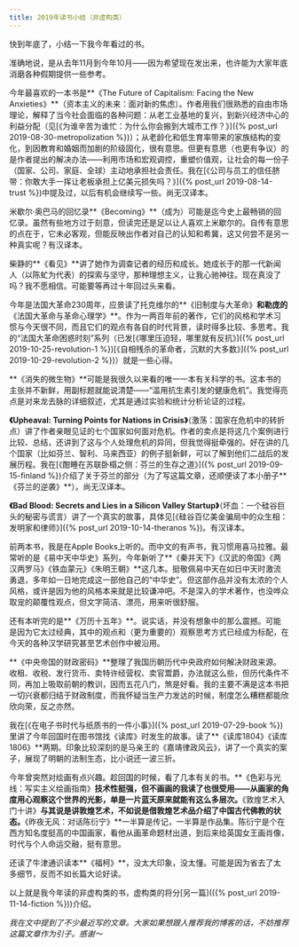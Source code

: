 ```yaml
---
title: 2019年读书小结（非虚构类）
---
```


快到年底了，小结一下我今年看过的书。

准确地说，是从去年11月到今年10月——因为希望现在发出来，也许能为大家年底消磨各种假期提供一些参考。

今年最喜欢的一本书是**《The Future of Capitalism: Facing the New Anxieties》**（资本主义的未来：面对新的焦虑）。作者用我们很熟悉的自由市场理论，解释了当今社会面临的各种问题：从老工业基地的复兴，到新兴经济中心的利益分配（见[《为谁辛苦为谁忙：为什么你会搬到大城市工作？》]({% post_url 2019-08-30-metropolization %})）；从老龄化和低生育率带来的家族结构的变化，到因教育和婚姻而加剧的阶级固化，很有意思。但更有意思（也更有争议）的是作者提出的解决办法——利用市场和宏观调控，重塑价值观，让社会的每一份子（国家、公司、家庭、全球）主动地承担社会责任。我在[《公司与员工的信任脐带：你敢大手一挥让老板承担上亿美元损失吗？》]({% post_url 2019-08-14-trust %})中提及过，以后有机会继续写一些。尚无汉译本。

米歇尔·奥巴马的回忆录**《Becoming》**（成为）可能是迄今史上最畅销的回忆录。虽然有些地方过于刻意，但读完还是足以让人喜欢上米歇尔的。自传有意思的点在于，它未必客观，但能反映出作者对自己的认知和希冀，这又何尝不是另一种真实呢？有汉译本。

柴静的**《看见》**讲了她作为调查记者的经历和成长。她成长于的那一代新闻人（以陈虻为代表）的探索与坚守，那种理想主义，让我心驰神往。现在真没了吗？我不愿相信。可能要等再过十年回过头来看。

今年是法国大革命230周年，应景读了托克维尔的**《旧制度与大革命》**和勒庞的**《法国大革命与革命心理学》**。作为一两百年前的著作，它们的风格和学术习惯与今天很不同，而且它们的观点有各自的时代背景，读时得多比较、多思考。我的“法国大革命困惑时刻”系列（已发[《哪里压迫轻，哪里就有反抗》]({% post_url 2019-10-25-revolution-1 %})[《自相残杀的革命者，沉默的大多数》]({% post_url 2019-10-29-revolution-2 %})）就是一些心得。

**《消失的微生物》**可能是我很久以来看的唯一一本有关科学的书。这本书的主张并不新鲜，用副标题就能说清楚——“滥用抗生素引发的健康危机”。我觉得亮点是对来龙去脉的详细叙述，尤其是通过实验和统计分析论证的过程。

**《Upheaval: Turning Points for Nations in Crisis》**（激荡：国家在危机中的转折点）讲了作者亲眼见证的七个国家如何面对危机。作者的卖点是将这几个案例进行比较、总结，还讲到了这与个人处理危机的异同，但我觉得挺牵强的。好在讲的几个国家（比如芬兰、智利、马来西亚）的例子挺新鲜，可以了解到他们二战后的发展历程。我在[《酣睡在苏联卧榻之侧：芬兰的生存之道》]({% post_url 2019-09-15-finland %})介绍了关于芬兰的部分（为了写这篇文章，还顺便读了本小册子**《芬兰的逆袭》**）。尚无汉译本。

**《Bad Blood: Secrets and Lies in a Silicon Valley Startup》**（坏血：一个硅谷巨头的秘密与谎言）讲了一个真实的故事，具体见[《硅谷百亿美金骗局中的众生相：发明家和律师》]({% post_url 2019-10-14-theranos %})。有汉译本。

前两本书，我是在Apple Books上听的。而中文的有声书，我习惯用喜马拉雅。最常听的是《易中天中华史》系列，今年新听了**《秦并天下》《汉武的帝国》《两汉两罗马》《铁血蒙元》《朱明王朝》**这几本。挺敬佩易中天在如日中天时激流勇退，多年如一日地完成这一部他自己的“中华史”。但这部作品并没有太浓的个人风格，或许是因为他的风格本来就是比较谦冲吧。不是深入的学术著作，也没哗众取宠的颠覆性观点，但文字简洁、漂亮，用来听很舒服。

还有本听完的是**《万历十五年》**。说实话，并没有想象中的那么震撼。可能是因为它太过经典，其中的观点和（更为重要的）观察思考方式已经成为标配，在今天的各种汉学研究甚至艺术创作中被沿用。

**《中央帝国的财政密码》**整理了我国历朝历代中央政府如何解决财政来源。收租、收税、发行货币、卖特许经营权、卖官鬻爵，办法就这么些，但历代条件不同，再加上吸取前朝的教训，因而五花八门，煞是好看。我的主要不满是这本书把一切兴衰都归结于财政制度，而我怀疑当生产力发达的时候，制度怎么糟糕都能欣欣向荣，反之亦然。

我在[《在电子书时代与纸质书的一件小事》]({% post_url 2019-07-29-book %})里讲了今年回国时在图书馆找《读库》时发生的故事。读了**《读库1804》《读库1806》**两期。印象比较深刻的是马亲王的《嘉靖律政风云》，讲了一个真实的案子，展现了明朝的法制生态，比小说还一波三折。

今年曾突然对绘画有点兴趣。趁回国的时候，看了几本有关的书。**《色彩与光线：写实主义绘画指南》**技术性挺强，但不画画的我读了也很受用——从画家的角度用心观察这个世界的光影，单是一片蓝天原来就能有这么多层次。**《敦煌艺术入门十讲》**与其说是讲敦煌艺术，不如说是借敦煌艺术品介绍了中国古代佛教的状态。**《昨夜无风：对话陈衍宁》**一半算是传记，一半算是作品集。陈衍宁是个在西方知名度挺高的中国画家，看他从画革命题材出道，到后来给英国女王画肖像，时代与个人命运交融，挺有意思。

还读了牛津通识读本**《福柯》**，没太大印象，没太懂。可能是因为省去了太多细节，反而不如长篇大论好读。

以上就是我今年读的非虚构类的书，虚构类的将分[另一篇](({% post_url 2019-11-14-fiction %}))介绍。

*我在文中提到了不少最近写的文章。大家如果想跟人推荐我的博客的话，不妨推荐这篇文章作为引子。感谢～*

